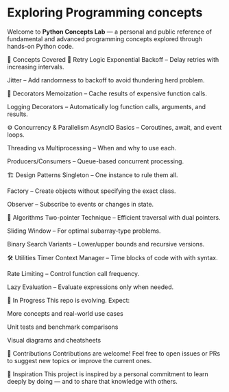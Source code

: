 # Exploring Programming concepts
Welcome to **Python Concepts Lab** — a personal and public reference of fundamental and advanced programming concepts explored through hands-on Python code.


📘 Concepts Covered
🔁 Retry Logic
Exponential Backoff – Delay retries with increasing intervals.

Jitter – Add randomness to backoff to avoid thundering herd problem.

🧩 Decorators
Memoization – Cache results of expensive function calls.

Logging Decorators – Automatically log function calls, arguments, and results.

⚙️ Concurrency & Parallelism
AsyncIO Basics – Coroutines, await, and event loops.

Threading vs Multiprocessing – When and why to use each.

Producers/Consumers – Queue-based concurrent processing.

🏗️ Design Patterns
Singleton – One instance to rule them all.

Factory – Create objects without specifying the exact class.

Observer – Subscribe to events or changes in state.

🧠 Algorithms
Two-pointer Technique – Efficient traversal with dual pointers.

Sliding Window – For optimal subarray-type problems.

Binary Search Variants – Lower/upper bounds and recursive versions.

🛠️ Utilities
Timer Context Manager – Time blocks of code with with syntax.

Rate Limiting – Control function call frequency.

Lazy Evaluation – Evaluate expressions only when needed.

🚧 In Progress
This repo is evolving. Expect:

More concepts and real-world use cases

Unit tests and benchmark comparisons

Visual diagrams and cheatsheets

🤝 Contributions
Contributions are welcome! Feel free to open issues or PRs to suggest new topics or improve the current ones.

🧠 Inspiration
This project is inspired by a personal commitment to learn deeply by doing — and to share that knowledge with others.